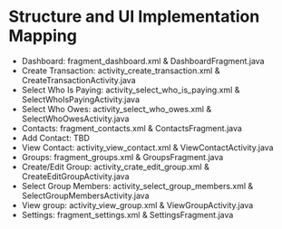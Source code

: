 # Structure and UI Implementation Mapping

* Dashboard: fragment_dashboard.xml & DashboardFragment.java
* Create Transaction: activity_create_transaction.xml & CreateTransactionActivity.java
 * Select Who Is Paying: activity_select_who_is_paying.xml & SelectWhoIsPayingActivity.java
 * Select Who Owes: activity_select_who_owes.xml & SelectWhoOwesActivity.java
* Contacts: fragment_contacts.xml & ContactsFragment.java
 * Add Contact: TBD
 * View Contact: activity_view_contact.xml & ViewContactActivity.java
* Groups: fragment_groups.xml & GroupsFragment.java
 * Create/Edit Group: activity_crate_edit_group.xml & CreateEditGroupActivity.java
  * Select Group Members: activity_select_group_members.xml & SelectGroupMembersActivity.java
 * View group: activity_view_group.xml & ViewGroupActivity.java
* Settings: fragment_settings.xml & SettingsFragment.java
